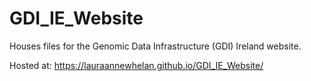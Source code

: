 # GDI_IE_Website

Houses files for the Genomic Data Infrastructure (GDI) Ireland website.

Hosted at: https://lauraannewhelan.github.io/GDI_IE_Website/
